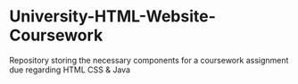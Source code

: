 # University-HTML-Website-Coursework
Repository storing the necessary components for a coursework assignment due regarding HTML CSS &amp; Java 
